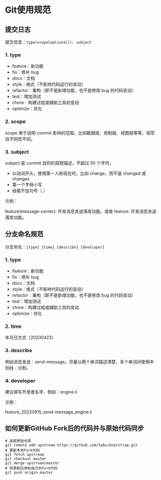 # Git使用规范



## 提交日志

提交信息：`type(scope[optional]): subject`

### 1. type

- feature：新功能
- fix：修补 bug
- docs：文档
- style：格式（不影响代码运行的变动）
- refactor：重构（即不是新增功能，也不是修改 bug 的代码变动）
- test：增加测试
- chore：构建过程或辅助工具的变动
- optimize：优化

### 2. scope

scope 用于说明 commit 影响的范围，比如数据层、控制层、视图层等等，视项目不同而不同。

### 3. subject

subject 是 commit 目的的简短描述，不超过 50 个字符。

- 以动词开头，使用第一人称现在时，比如 change，而不是 changed 或 changes
- 第一个字母小写
- 结尾不加句号（.）

示例：

feature(message-center): 开发消息发送落库功能。或者 feature: 开发消息发送落库功能。

## 分支命名规范

分支命名：`{type}_{time}_{describe}_{developer}`

### 1. type

- feature：新功能
- fix：修补 bug
- docs：文档
- style：格式（不影响代码运行的变动）
- refactor：重构（即不是新增功能，也不是修改 bug 的代码变动）
- test：增加测试
- chore：构建过程或辅助工具的变动
- optimize：优化

###  2. time

年月日方式（20230423）

###  3. describe

例如消息发送：send-message。尽量以两个单词描述清楚，多个单词间使用中划线 - 分割。

###  4. developer

建议填写开发者名字，例如：engine.li

示例：

feature_20220915_send-message_engine.li



## 如何更新GitHub Fork后的代码并与原始代码同步

```shell
# 选取原始仓库
git remote add upstream https://github.com/twbs/bootstrap.git
# 更新本地Fork代码
git fetch upstream
git checkout master
git merge upstream/master
# 将更新应用到自己的Fork代码
git push origin master
```
